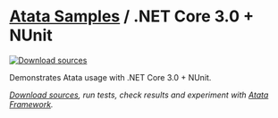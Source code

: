 # [Atata Samples](https://github.com/atata-framework/atata-samples) / .NET Core 3.0 + NUnit

[![Download sources](https://img.shields.io/badge/Download-sources-brightgreen.svg)](https://github.com/atata-framework/atata-samples/raw/master/_archives/NetCore3.NUnit.zip)

Demonstrates Atata usage with .NET Core 3.0 + NUnit.

*[Download sources](https://github.com/atata-framework/atata-samples/raw/master/_archives/NetCore3.NUnit.zip), run tests, check results and experiment with [Atata Framework](https://atata.io).*